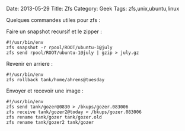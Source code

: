 Date: 2013-05-29
Title: Zfs
Category: Geek
Tags: zfs,unix,ubuntu,linux

Quelques commandes utiles pour zfs :


Faire un snapshot recursif et le zipper :
	
	#!/usr/bin/env
	zfs snapshot -r rpool/ROOT/ubuntu-1@july
	zfs send rpool/ROOT/ubuntu-1@july | gzip > july.gz 

Revenir en arriere :
	
	#!/usr/bin/env
	zfs rollback tank/home/ahrens@tuesday

Envoyer et recevoir une image :

	#!/usr/bin/env
	zfs send tank/gozer@0830 > /bkups/gozer.083006
	zfs receive tank/gozer2@today < /bkups/gozer.083006
	zfs rename tank/gozer tank/gozer.old
	zfs rename tank/gozer2 tank/gozer